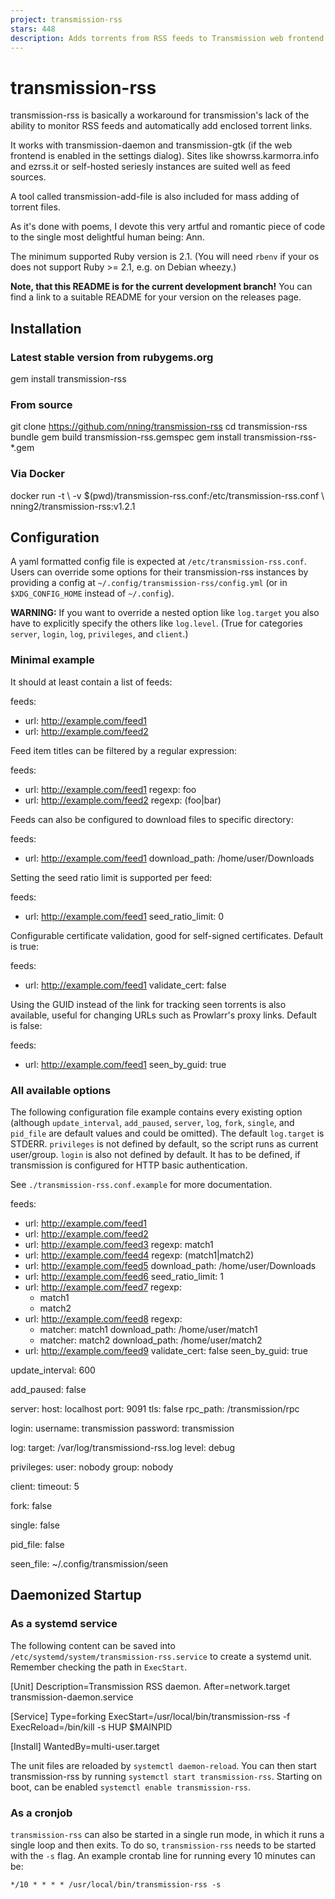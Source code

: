 ```yaml
---
project: transmission-rss
stars: 448
description: Adds torrents from RSS feeds to Transmission web frontend
---
```


transmission-rss
================

transmission-rss is basically a workaround for transmission's lack of the ability to monitor RSS feeds and automatically add enclosed torrent links.

It works with transmission-daemon and transmission-gtk (if the web frontend is enabled in the settings dialog). Sites like showrss.karmorra.info and ezrss.it or self-hosted seriesly instances are suited well as feed sources.

A tool called transmission-add-file is also included for mass adding of torrent files.

As it's done with poems, I devote this very artful and romantic piece of code to the single most delightful human being: Ann.

The minimum supported Ruby version is 2.1. (You will need `rbenv` if your os does not support Ruby >= 2.1, e.g. on Debian wheezy.)

**Note, that this README is for the current development branch!** You can find a link to a suitable README for your version on the releases page.

Installation
------------

### Latest stable version from rubygems.org

gem install transmission-rss

### From source

git clone https://github.com/nning/transmission-rss
cd transmission-rss
bundle
gem build transmission-rss.gemspec
gem install transmission-rss-\*.gem

### Via Docker

docker run -t \\
  -v $(pwd)/transmission-rss.conf:/etc/transmission-rss.conf \\
  nning2/transmission-rss:v1.2.1

Configuration
-------------

A yaml formatted config file is expected at `/etc/transmission-rss.conf`. Users can override some options for their transmission-rss instances by providing a config at `~/.config/transmission-rss/config.yml` (or in `$XDG_CONFIG_HOME` instead of `~/.config`).

**WARNING:** If you want to override a nested option like `log.target` you also have to explicitly specify the others like `log.level`. (True for categories `server`, `login`, `log`, `privileges`, and `client`.)

### Minimal example

It should at least contain a list of feeds:

feeds:
  - url: http://example.com/feed1
  - url: http://example.com/feed2

Feed item titles can be filtered by a regular expression:

feeds:
  - url: http://example.com/feed1
    regexp: foo
  - url: http://example.com/feed2
    regexp: (foo|bar)

Feeds can also be configured to download files to specific directory:

feeds:
  - url: http://example.com/feed1
    download\_path: /home/user/Downloads

Setting the seed ratio limit is supported per feed:

feeds:
  - url: http://example.com/feed1
    seed\_ratio\_limit: 0

Configurable certificate validation, good for self-signed certificates. Default is true:

feeds:
  - url: http://example.com/feed1
    validate\_cert: false

Using the GUID instead of the link for tracking seen torrents is also available, useful for changing URLs such as Prowlarr's proxy links. Default is false:

feeds:
  - url: http://example.com/feed1
    seen\_by\_guid: true

### All available options

The following configuration file example contains every existing option (although `update_interval`, `add_paused`, `server`, `log`, `fork`, `single`, and `pid_file` are default values and could be omitted). The default `log.target` is STDERR. `privileges` is not defined by default, so the script runs as current user/group. `login` is also not defined by default. It has to be defined, if transmission is configured for HTTP basic authentication.

See `./transmission-rss.conf.example` for more documentation.

feeds:
  - url: http://example.com/feed1
  - url: http://example.com/feed2
  - url: http://example.com/feed3
    regexp: match1
  - url: http://example.com/feed4
    regexp: (match1|match2)
  - url: http://example.com/feed5
    download\_path: /home/user/Downloads
  - url: http://example.com/feed6
    seed\_ratio\_limit: 1
  - url: http://example.com/feed7
    regexp:
      - match1
      - match2
  - url: http://example.com/feed8
    regexp:
      - matcher: match1
        download\_path: /home/user/match1
      - matcher: match2
        download\_path: /home/user/match2
  - url: http://example.com/feed9
    validate\_cert: false
    seen\_by\_guid: true

update\_interval: 600

add\_paused: false

server:
  host: localhost
  port: 9091
  tls: false
  rpc\_path: /transmission/rpc

login:
  username: transmission
  password: transmission

log:
  target: /var/log/transmissiond-rss.log
  level: debug

privileges:
  user: nobody
  group: nobody

client:
  timeout: 5

fork: false

single: false

pid\_file: false

seen\_file: ~/.config/transmission/seen

Daemonized Startup
------------------

### As a systemd service

The following content can be saved into `/etc/systemd/system/transmission-rss.service` to create a systemd unit. Remember checking the path in `ExecStart`.

\[Unit\]
Description\=Transmission RSS daemon.
After\=network.target transmission-daemon.service

\[Service\]
Type\=forking
ExecStart\=/usr/local/bin/transmission-rss -f
ExecReload\=/bin/kill -s HUP $MAINPID

\[Install\]
WantedBy\=multi-user.target

The unit files are reloaded by `systemctl daemon-reload`. You can then start transmission-rss by running `systemctl start transmission-rss`. Starting on boot, can be enabled `systemctl enable transmission-rss`.

### As a cronjob

`transmission-rss` can also be started in a single run mode, in which it runs a single loop and then exits. To do so, `transmission-rss` needs to be started with the `-s` flag. An example crontab line for running every 10 minutes can be:

`*/10 * * * * /usr/local/bin/transmission-rss -s`
